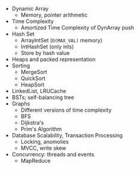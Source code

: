 * Dynamic Array
    * Memory, pointer arithmetic
* Time Complexity
    * Amortized Time Complexity of DynArray push
* Hash Set
    * ArrayIntSet (`O(MAX_VAL)` memory)
    * IntHashSet (only ints)
    * Store by hash value
* Heaps and packed representation
* Sorting
    * MergeSort
    * QuickSort
    * HeapSort
* LinkedList, LRUCache
* BSTs; self-balancing tree
* Graphs
    * Different versions of time complexity
    * BFS
    * Dijkstra's
    * Prim's Algorithm
* Database Scalability, Transaction Processing
    * Locking, anomolies
    * MVCC, write skew
* Concurrency: threads and events
    * MapReduce
